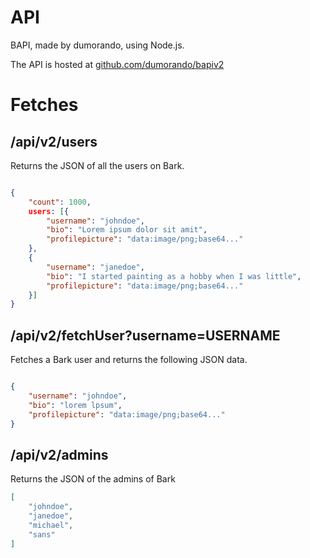 # API
BAPI, made by dumorando, using Node.js.

The API is hosted at [github.com/dumorando/bapiv2](https://github.com/dumorando/bapiv2)

# Fetches

## /api/v2/users

Returns the JSON of all the users on Bark.

```json

{
    "count": 1000,
    users: [{
        "username": "johndoe",
        "bio": "Lorem ipsum dolor sit amit",
        "profilepicture": "data:image/png;base64..."
    },
    {
        "username": "janedoe",
        "bio": "I started painting as a hobby when I was little",
        "profilepicture": "data:image/png;base64..."
    }]
}
```

## /api/v2/fetchUser?username=USERNAME

Fetches a Bark user and returns the following JSON data.

```json

{
    "username": "johndoe",
    "bio": "lorem lpsum",
    "profilepicture": "data:image/png;base64..."
}
```
## /api/v2/admins

Returns the JSON of the admins of Bark

```json
[
    "johndoe",
    "janedoe",
    "michael",
    "sans"
]
```